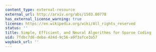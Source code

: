 ```yaml
---
content_type: external-resource
external_url: http://arxiv.org/abs/1503.00778
has_external_license_warning: true
license: https://en.wikipedia.org/wiki/All_rights_reserved
status: ''
title: Simple, Efficient, and Neural Algorithms for Sparse Coding
uid: 7fdbc7d6-deba-424d-9c56-a9f3afce3a57
wayback_url: ''
---
```

